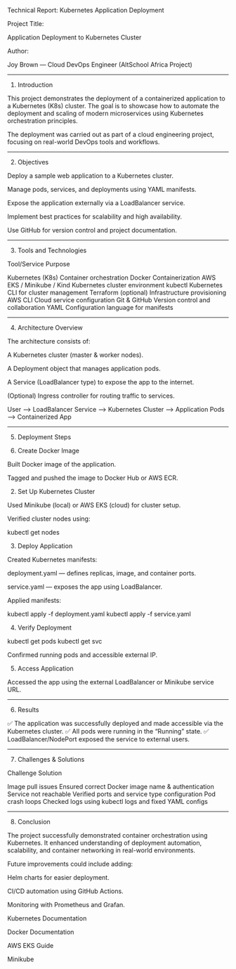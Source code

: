 Technical Report: Kubernetes Application Deployment

Project Title:

Application Deployment to Kubernetes Cluster

Author:

Joy Brown — Cloud DevOps Engineer (AltSchool Africa Project)


---

1. Introduction

This project demonstrates the deployment of a containerized application to a Kubernetes (K8s) cluster. The goal is to showcase how to automate the deployment and scaling of modern microservices using Kubernetes orchestration principles.

The deployment was carried out as part of a cloud engineering project, focusing on real-world DevOps tools and workflows.


---

2. Objectives

Deploy a sample web application to a Kubernetes cluster.

Manage pods, services, and deployments using YAML manifests.

Expose the application externally via a LoadBalancer service.

Implement best practices for scalability and high availability.

Use GitHub for version control and project documentation.



---

3. Tools and Technologies

Tool/Service	Purpose

Kubernetes (K8s)	Container orchestration
Docker	Containerization
AWS EKS / Minikube / Kind	Kubernetes cluster environment
kubectl	Kubernetes CLI for cluster management
Terraform (optional)	Infrastructure provisioning
AWS CLI	Cloud service configuration
Git & GitHub	Version control and collaboration
YAML	Configuration language for manifests



---

4. Architecture Overview

The architecture consists of:

A Kubernetes cluster (master & worker nodes).

A Deployment object that manages application pods.

A Service (LoadBalancer type) to expose the app to the internet.

(Optional) Ingress controller for routing traffic to services.


User --> LoadBalancer Service --> Kubernetes Cluster --> Application Pods --> Containerized App


---

5. Deployment Steps

1. Create Docker Image

Built Docker image of the application.

Tagged and pushed the image to Docker Hub or AWS ECR.



2. Set Up Kubernetes Cluster

Used Minikube (local) or AWS EKS (cloud) for cluster setup.

Verified cluster nodes using:

kubectl get nodes



3. Deploy Application

Created Kubernetes manifests:

deployment.yaml — defines replicas, image, and container ports.

service.yaml — exposes the app using LoadBalancer.


Applied manifests:

kubectl apply -f deployment.yaml
kubectl apply -f service.yaml



4. Verify Deployment

kubectl get pods
kubectl get svc

Confirmed running pods and accessible external IP.



5. Access Application

Accessed the app using the external LoadBalancer or Minikube service URL.





---

6. Results

✅ The application was successfully deployed and made accessible via the Kubernetes cluster.
✅ All pods were running in the “Running” state.
✅ LoadBalancer/NodePort exposed the service to external users.


---

7. Challenges & Solutions

Challenge	Solution

Image pull issues	Ensured correct Docker image name & authentication
Service not reachable	Verified ports and service type configuration
Pod crash loops	Checked logs using kubectl logs and fixed YAML configs



---

8. Conclusion

The project successfully demonstrated container orchestration using Kubernetes. It enhanced understanding of deployment automation, scalability, and container networking in real-world environments.

Future improvements could include adding:

Helm charts for easier deployment.

CI/CD automation using GitHub Actions.

Monitoring with Prometheus and Grafan.

Kubernetes Documentation

Docker Documentation

AWS EKS Guide

Minikube
